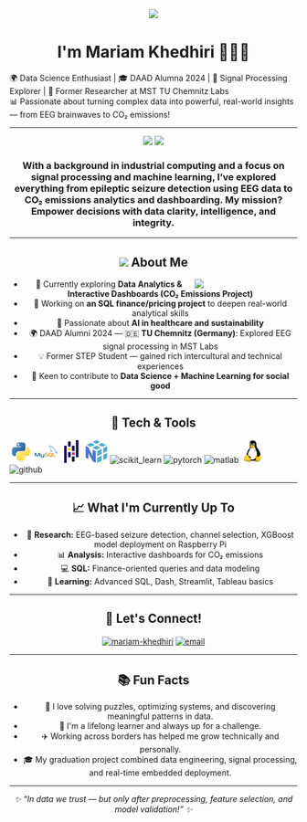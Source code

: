 <p align="center">                    
<img src="https://readme-typing-svg.herokuapp.com/?lines=Hello,+Explorers!&center=true&size=30">                                            
</p>                                                                        

<h1 align="center"> I'm Mariam Khedhiri 👩🏻‍💻 </h1>                                

🌍 Data Science Enthusiast | 🎓 DAAD Alumna 2024 | 🧠 Signal Processing Explorer | 🔬 Former Researcher at MST TU Chemnitz Labs  
📊 Passionate about turning complex data into powerful, real-world insights — from EEG brainwaves to CO₂ emissions!

---

<div align="center">                                 
   
![](https://img.shields.io/github/followers/MariamKhedhiri?color=blue&logo=github)
![](https://komarev.com/ghpvc/?username=MariamKhedhiri)  

<h3 align="center">With a background in industrial computing and a focus on signal processing and machine learning, I’ve explored everything from epileptic seizure detection using EEG data to CO₂ emissions analytics and dashboarding. My mission? Empower decisions with data clarity, intelligence, and integrity.</h3> 

---

## <img src="https://img.icons8.com/color/48/about.png" width="30px"/> About Me

<img align="right" src="https://img.icons8.com/external-flaticons-flat-flat-icons/200/000000/external-data-science-agriculture-flaticons-flat-flat-icons.png" width="180px"/>

- 🔭 Currently exploring **Data Analytics & Interactive Dashboards (CO₂ Emissions Project)**  
- 🎯 Working on **an SQL finance/pricing project** to deepen real-world analytical skills  
- 🧠 Passionate about **AI in healthcare and sustainability**  
- 🌍 DAAD Alumni 2024 — 🇩🇪 **TU Chemnitz (Germany)**: Explored EEG signal processing in MST Labs  
- 💡 Former STEP Student — gained rich intercultural and technical experiences  
- 📌 Keen to contribute to **Data Science + Machine Learning for social good**


---

## 🚀 Tech & Tools

<p align="left">
  <img src="https://raw.githubusercontent.com/devicons/devicon/master/icons/python/python-original.svg" alt="python" width="40" height="40"/>
  <img src="https://raw.githubusercontent.com/devicons/devicon/master/icons/mysql/mysql-original-wordmark.svg" alt="mysql" width="40" height="40"/>
  <img src="https://raw.githubusercontent.com/devicons/devicon/master/icons/pandas/pandas-original.svg" alt="pandas" width="40" height="40"/>
  <img src="https://raw.githubusercontent.com/devicons/devicon/master/icons/numpy/numpy-original.svg" alt="numpy" width="40" height="40"/>
  <img src="https://upload.wikimedia.org/wikipedia/commons/0/05/Scikit_learn_logo_small.svg" alt="scikit_learn" width="40" height="40"/>
  <img src="https://www.vectorlogo.zone/logos/pytorch/pytorch-icon.svg" alt="pytorch" width="40" height="40"/>
  <img src="https://cdn.worldvectorlogo.com/logos/matlab.svg" alt="matlab" width="40" height="40"/>
  <img src="https://raw.githubusercontent.com/devicons/devicon/master/icons/linux/linux-original.svg" alt="linux" width="40" height="40"/>
  <img src="https://www.vectorlogo.zone/logos/github/github-icon.svg" alt="github" width="40" height="40"/>
</p>

---

## 📈 What I'm Currently Up To

- 🧪 **Research:** EEG-based seizure detection, channel selection, XGBoost model deployment on Raspberry Pi  
- 📊 **Analysis:** Interactive dashboards for CO₂ emissions  
- 💻 **SQL:** Finance-oriented queries and data modeling  
- 🌱 **Learning:** Advanced SQL, Dash, Streamlit, Tableau basics  

---

## 💬 Let's Connect!

<a href="https://www.linkedin.com/in/mariam-khedhiri" target="blank"><img align="center" src="https://raw.githubusercontent.com/rahuldkjain/github-profile-readme-generator/master/src/images/icons/Social/linked-in-alt.svg" alt="mariam-khedhiri" height="30" width="40" /></a>
<a href="mailto:mariam.khedhiri.dev@gmail.com" target="blank"><img align="center" src="https://cdn-icons-png.flaticon.com/512/732/732200.png" alt="email" height="30" width="40" /></a>

---

## 📚 Fun Facts

- 🧩 I love solving puzzles, optimizing systems, and discovering meaningful patterns in data.  
- 🌱 I'm a lifelong learner and always up for a challenge.  
- ✈️ Working across borders has helped me grow technically and personally.  
- 🎓 My graduation project combined data engineering, signal processing, and real-time embedded deployment.  

---

_✨ “In data we trust — but only after preprocessing, feature selection, and model validation!” ✨_

